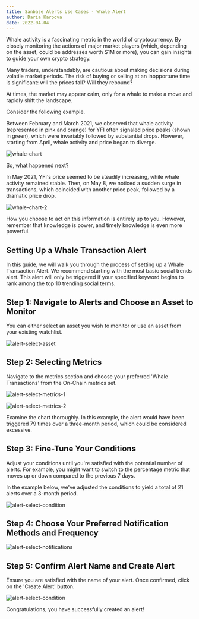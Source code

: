 ```yaml
---
title: Sanbase Alerts Use Cases - Whale Alert
author: Daria Karpova
date: 2022-04-04
---
```


Whale activity is a fascinating metric in the world of cryptocurrency. By closely monitoring the actions of major market players (which, depending on the asset, could be addresses worth $1M or more), you can gain insights to guide your own crypto strategy.

Many traders, understandably, are cautious about making decisions during volatile market periods. The risk of buying or selling at an inopportune time is significant: will the prices fall? Will they rebound?

At times, the market may appear calm, only for a whale to make a move and rapidly shift the landscape.

Consider the following example.

Between February and March 2021, we observed that whale activity (represented in pink and orange) for YFI often signaled price peaks (shown in green), which were invariably followed by substantial drops. However, starting from April, whale activity and price began to diverge.

![whale-chart](image1.png)

So, what happened next?

In May 2021, YFI's price seemed to be steadily increasing, while whale activity remained stable. Then, on May 8, we noticed a sudden surge in transactions, which coincided with another price peak, followed by a dramatic price drop.

![whale-chart-2](image2.png)

How you choose to act on this information is entirely up to you. However, remember that knowledge is power, and timely knowledge is even more powerful.

## Setting Up a Whale Transaction Alert

In this guide, we will walk you through the process of setting up a Whale Transaction Alert. We recommend starting with the most basic social trends alert. This alert will only be triggered if your specified keyword begins to rank among the top 10 trending social terms. 

## Step 1: Navigate to Alerts and Choose an Asset to Monitor

You can either select an asset you wish to monitor or use an asset from your existing watchlist. 

![alert-select-asset](image3.png)

## Step 2: Selecting Metrics

Navigate to the metrics section and choose your preferred 'Whale Transactions' from the On-Chain metrics set.

![alert-select-metrics-1](image4.png)

![alert-select-metrics-2](image5.png)

Examine the chart thoroughly. In this example, the alert would have been triggered 79 times over a three-month period, which could be considered excessive. 

## Step 3: Fine-Tune Your Conditions

Adjust your conditions until you're satisfied with the potential number of alerts. For example, you might want to switch to the percentage metric that moves up or down compared to the previous 7 days. 

In the example below, we've adjusted the conditions to yield a total of 21 alerts over a 3-month period. 

![alert-select-condition](image6.png)

## Step 4: Choose Your Preferred Notification Methods and Frequency

![alert-select-notifications](image7.png)

## Step 5: Confirm Alert Name and Create Alert

Ensure you are satisfied with the name of your alert. Once confirmed, click on the 'Create Alert' button. 

![alert-select-condition](image8.png)

Congratulations, you have successfully created an alert!

